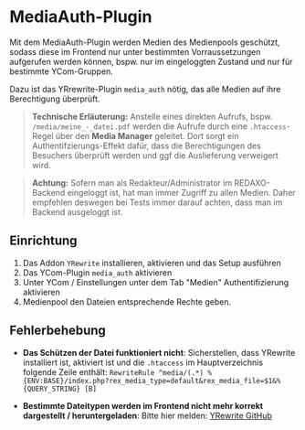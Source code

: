 # MediaAuth-Plugin

Mit dem MediaAuth-Plugin werden Medien des Medienpools geschützt, sodass diese im Frontend nur unter bestimmten Vorraussetzungen aufgerufen werden können, bspw. nur im eingeloggten Zustand und nur für bestimmte YCom-Gruppen.

Dazu ist das YRrewrite-Plugin `media_auth` nötig, das alle Medien auf ihre Berechtigung überprüft. 

> **Technische Erläuterung:** Anstelle eines direkten Aufrufs, bspw. `/media/meine_-_datei.pdf` werden die Aufrufe durch eine `.htaccess`-Regel über den **Media Manager** geleitet. Dort sorgt ein Authentifzierungs-Effekt dafür, dass die Berechtigungen des Besuchers überprüft werden und ggf die Auslieferung verweigert wird.

> **Achtung:** Sofern man als Redakteur/Administrator im REDAXO-Backend eingeloggt ist, hat man immer Zugriff zu allen Medien. Daher empfehlen deswegen bei Tests immer darauf achten, dass man im Backend ausgeloggt ist.

## Einrichtung

1. Das Addon `YRewrite` installieren, aktivieren und das Setup ausführen
2. Das YCom-Plugin `media_auth` aktivieren
3. Unter YCom / Einstellungen unter dem Tab "Medien" Authentifizierung aktivieren
4. Medienpool den Dateien entsprechende Rechte geben.

## Fehlerbehebung

* **Das Schützen der Datei funktioniert nicht**: Sicherstellen, dass YRewrite installiert ist, aktiviert ist und die `.htaccess` im Hauptverzeichnis folgende Zeile enthält: 
`RewriteRule ^media/(.*) %{ENV:BASE}/index.php?rex_media_type=default&rex_media_file=$1&%{QUERY_STRING} [B]`

* **Bestimmte Dateitypen werden im Frontend nicht mehr korrekt dargestellt / heruntergeladen**: Bitte hier melden: [YRewrite GitHub](https://github.com/yakamara/redaxo_yrewrite/issues/235)
